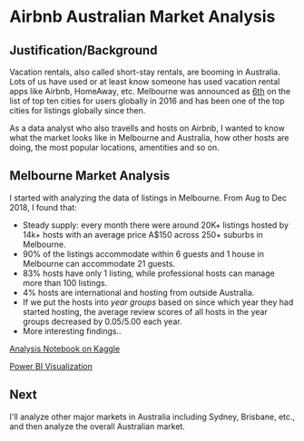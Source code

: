 # Airbnb Australian Market Analysis

## Justification/Background 

Vacation rentals, also called short-stay rentals, are booming in Australia. Lots of us have used or at least know someone has used vacation rental apps like Airbnb, HomeAway, etc. Melbourne was announced as [6th](https://www.businessinsider.com.au/heres-how-big-airbnb-is-in-sydney-and-how-it-compares-to-the-rest-of-the-world-2016-5) on the list of top ten cities for users globally in 2016 and has been one of the top cities for listings globally since then. 

As a data analyst who also travells and hosts on Airbnb, I wanted to know what the market looks like in Melbourne and Australia, how other hosts are doing, the most popular locations, amentities and so on.

## Melbourne Market Analysis

I started with analyzing the data of listings in Melbourne. From Aug to Dec 2018, I found that:

- Steady supply: every month there were around 20K+ listings hosted by 14k+ hosts with an average price A$150 across 250+ suburbs in Melbourne.
- 90% of the listings accommodate within 6 guests and 1 house in Melbourne can accommodate 21 guests.
- 83% hosts have only 1 listing, while professional hosts can manage more than 100 listings.
- 4% hosts are international and hosting from outside Australia.
- If we put the hosts into *year groups* based on since which year they had started hosting, the average review scores of all hosts in the year groups decreased by 0.05/5.00 each year.
- More interesting findings..

[Analysis Notebook on Kaggle](https://www.kaggle.com/tylerx/melbourne-vacation-rental-market-analysis)

[Power BI Visualization](https://app.powerbi.com/view?r=eyJrIjoiMTdiZGViZTItNWRhZC00NDY5LTkwMDEtNTQxZDY2OGZmOWVlIiwidCI6IjBlNWJmM2NmLTFmZjQtNDZiNy05MTc2LTUyYzUzOGMyMmE0ZCIsImMiOjEwfQ%3D%3D&pageName=ReportSection3655a29acb3c0494a39e)


## Next 

I'll analyze other major markets in Australia including Sydney, Brisbane, etc., and then analyze the overall Australian market.
